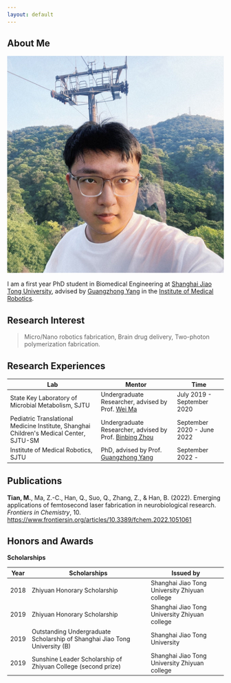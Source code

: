 ```yaml
---
layout: default
---
```


## About Me

<img class="profile-picture" src="photo2.jpg">

I am a first year PhD student in Biomedical Engineering at [Shanghai Jiao Tong University](https://www.sjtu.edu.cn/), advised by [Guangzhong Yang](https://bme.sjtu.edu.cn/Web/FacultyDetail/636) in the [Institute of Medical Robotics](https://imr.sjtu.edu.cn/).

## Research Interest
> Micro/Nano robotics fabrication, Brain drug delivery, Two-photon polymerization fabrication.

## Research Experiences

Lab | Mentor | Time
-----|-------|--------
State Key Laboratory of Microbial Metabolism, SJTU | Undergraduate Researcher, advised by Prof. [Wei Ma](http://mml.sjtu.edu.cn/Data/View/312?showtype=view) | July 2019 - September 2020
Pediatric Translational Medicine Institute, Shanghai Children's Medical Center, SJTU-SM | Undergraduate Researcher, advised by Prof. [Binbing Zhou](http://daoshi.shsmu.edu.cn/Pages/TeacherInformationView.aspx?uid=9DFC6A44-1940-49E4-8769-C4CBB1B4A10E&from=s&pId=&tId=731) | September 2020 - June 2022
Institute of Medical Robotics, SJTU | PhD, advised by Prof. [Guangzhong Yang](https://bme.sjtu.edu.cn/Web/FacultyDetail/636) | September 2022 -

## Publications
**Tian, M.**, Ma, Z.-C., Han, Q., Suo, Q., Zhang, Z., & Han, B. (2022). Emerging applications of femtosecond laser fabrication in neurobiological research. _Frontiers in Chemistry_, 10. https://www.frontiersin.org/articles/10.3389/fchem.2022.1051061

## Honors and Awards

**Scholarships**

Year | Scholarships | Issued by
-----|-------|--------
2018 | Zhiyuan Honorary Scholarship  | Shanghai Jiao Tong University Zhiyuan college
2019 | Zhiyuan Honorary Scholarship  | Shanghai Jiao Tong University Zhiyuan college
2019 |Outstanding Undergraduate Scholarship of Shanghai Jiao Tong University (B) | Shanghai Jiao Tong University
2019 | Sunshine Leader Scholarship of Zhiyuan College (second prize) | Shanghai Jiao Tong University Zhiyuan college
